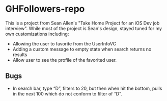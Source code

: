 # GHFollowers-repo

This is a project from Sean Allen's "Take Home Project for an iOS Dev job interview". While most of the project is Sean's design, stayed tuned for my own customizations including:

- Allowing the user to favorite from the UserInfoVC 
- Adding a custom message to empty state when search returns no results
- Allow user to see the profile of the favorited user.

## Bugs

-  In search bar, type “D”, filters to 20, but then when hit the bottom, pulls in the next 100 which do not conform to filter of “D”.
